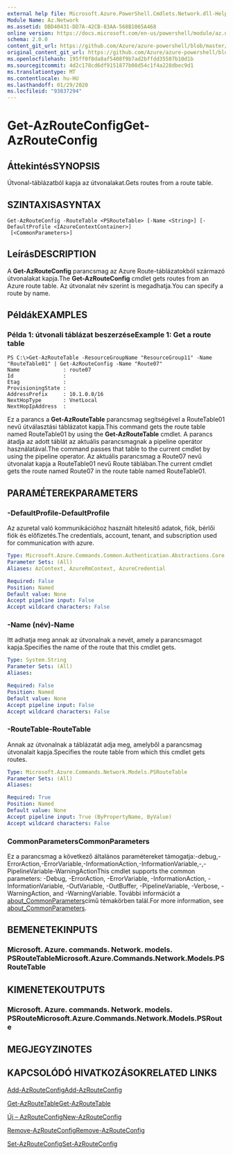 ```yaml
---
external help file: Microsoft.Azure.PowerShell.Cmdlets.Network.dll-Help.xml
Module Name: Az.Network
ms.assetid: DBD40431-DD7A-42CB-83AA-568B1065A468
online version: https://docs.microsoft.com/en-us/powershell/module/az.network/get-azrouteconfig
schema: 2.0.0
content_git_url: https://github.com/Azure/azure-powershell/blob/master/src/Network/Network/help/Get-AzRouteConfig.md
original_content_git_url: https://github.com/Azure/azure-powershell/blob/master/src/Network/Network/help/Get-AzRouteConfig.md
ms.openlocfilehash: 195ff0f8da8af5408f9b7ad2bffdd35507b10d1b
ms.sourcegitcommit: 4d2c178cd6df9151877b08d54c1f4a228dbec9d1
ms.translationtype: MT
ms.contentlocale: hu-HU
ms.lasthandoff: 01/29/2020
ms.locfileid: "93837294"
---
```

# <span data-ttu-id="4541e-101">Get-AzRouteConfig</span><span class="sxs-lookup"><span data-stu-id="4541e-101">Get-AzRouteConfig</span></span>

## <span data-ttu-id="4541e-102">Áttekintés</span><span class="sxs-lookup"><span data-stu-id="4541e-102">SYNOPSIS</span></span>
<span data-ttu-id="4541e-103">Útvonal-táblázatból kapja az útvonalakat.</span><span class="sxs-lookup"><span data-stu-id="4541e-103">Gets routes from a route table.</span></span>

## <span data-ttu-id="4541e-104">SZINTAXISA</span><span class="sxs-lookup"><span data-stu-id="4541e-104">SYNTAX</span></span>

```
Get-AzRouteConfig -RouteTable <PSRouteTable> [-Name <String>] [-DefaultProfile <IAzureContextContainer>]
 [<CommonParameters>]
```

## <span data-ttu-id="4541e-105">Leírás</span><span class="sxs-lookup"><span data-stu-id="4541e-105">DESCRIPTION</span></span>
<span data-ttu-id="4541e-106">A **Get-AzRouteConfig** parancsmag az Azure Route-táblázatokból származó útvonalakat kapja.</span><span class="sxs-lookup"><span data-stu-id="4541e-106">The **Get-AzRouteConfig** cmdlet gets routes from an Azure route table.</span></span>
<span data-ttu-id="4541e-107">Az útvonalat név szerint is megadhatja.</span><span class="sxs-lookup"><span data-stu-id="4541e-107">You can specify a route by name.</span></span>

## <span data-ttu-id="4541e-108">Példák</span><span class="sxs-lookup"><span data-stu-id="4541e-108">EXAMPLES</span></span>

### <span data-ttu-id="4541e-109">Példa 1: útvonali táblázat beszerzése</span><span class="sxs-lookup"><span data-stu-id="4541e-109">Example 1: Get a route table</span></span>
```
PS C:\>Get-AzRouteTable -ResourceGroupName "ResourceGroup11" -Name "RouteTable01" | Get-AzRouteConfig -Name "Route07"
Name              : route07
Id                : 
Etag              : 
ProvisioningState : 
AddressPrefix     : 10.1.0.0/16
NextHopType       : VnetLocal
NextHopIpAddress  :
```

<span data-ttu-id="4541e-110">Ez a parancs a **Get-AzRouteTable** parancsmag segítségével a RouteTable01 nevű útválasztási táblázatot kapja.</span><span class="sxs-lookup"><span data-stu-id="4541e-110">This command gets the route table named RouteTable01 by using the **Get-AzRouteTable** cmdlet.</span></span>
<span data-ttu-id="4541e-111">A parancs átadja az adott táblát az aktuális parancsmagnak a pipeline operátor használatával.</span><span class="sxs-lookup"><span data-stu-id="4541e-111">The command passes that table to the current cmdlet by using the pipeline operator.</span></span>
<span data-ttu-id="4541e-112">Az aktuális parancsmag a Route07 nevű útvonalat kapja a RouteTable01 nevű Route táblában.</span><span class="sxs-lookup"><span data-stu-id="4541e-112">The current cmdlet gets the route named Route07 in the route table named RouteTable01.</span></span>

## <span data-ttu-id="4541e-113">PARAMÉTEREK</span><span class="sxs-lookup"><span data-stu-id="4541e-113">PARAMETERS</span></span>

### <span data-ttu-id="4541e-114">-DefaultProfile</span><span class="sxs-lookup"><span data-stu-id="4541e-114">-DefaultProfile</span></span>
<span data-ttu-id="4541e-115">Az azuretal való kommunikációhoz használt hitelesítő adatok, fiók, bérlői fiók és előfizetés.</span><span class="sxs-lookup"><span data-stu-id="4541e-115">The credentials, account, tenant, and subscription used for communication with azure.</span></span>

```yaml
Type: Microsoft.Azure.Commands.Common.Authentication.Abstractions.Core.IAzureContextContainer
Parameter Sets: (All)
Aliases: AzContext, AzureRmContext, AzureCredential

Required: False
Position: Named
Default value: None
Accept pipeline input: False
Accept wildcard characters: False
```

### <span data-ttu-id="4541e-116">-Name (név)</span><span class="sxs-lookup"><span data-stu-id="4541e-116">-Name</span></span>
<span data-ttu-id="4541e-117">Itt adhatja meg annak az útvonalnak a nevét, amely a parancsmagot kapja.</span><span class="sxs-lookup"><span data-stu-id="4541e-117">Specifies the name of the route that this cmdlet gets.</span></span>

```yaml
Type: System.String
Parameter Sets: (All)
Aliases:

Required: False
Position: Named
Default value: None
Accept pipeline input: False
Accept wildcard characters: False
```

### <span data-ttu-id="4541e-118">-RouteTable</span><span class="sxs-lookup"><span data-stu-id="4541e-118">-RouteTable</span></span>
<span data-ttu-id="4541e-119">Annak az útvonalnak a táblázatát adja meg, amelyből a parancsmag útvonalait kapja.</span><span class="sxs-lookup"><span data-stu-id="4541e-119">Specifies the route table from which this cmdlet gets routes.</span></span>

```yaml
Type: Microsoft.Azure.Commands.Network.Models.PSRouteTable
Parameter Sets: (All)
Aliases:

Required: True
Position: Named
Default value: None
Accept pipeline input: True (ByPropertyName, ByValue)
Accept wildcard characters: False
```

### <span data-ttu-id="4541e-120">CommonParameters</span><span class="sxs-lookup"><span data-stu-id="4541e-120">CommonParameters</span></span>
<span data-ttu-id="4541e-121">Ez a parancsmag a következő általános paramétereket támogatja:-debug,-ErrorAction,-ErrorVariable,-InformationAction,-InformationVariable,-,-PipelineVariable-WarningAction</span><span class="sxs-lookup"><span data-stu-id="4541e-121">This cmdlet supports the common parameters: -Debug, -ErrorAction, -ErrorVariable, -InformationAction, -InformationVariable, -OutVariable, -OutBuffer, -PipelineVariable, -Verbose, -WarningAction, and -WarningVariable.</span></span> <span data-ttu-id="4541e-122">További információt a [about_CommonParameters](https://go.microsoft.com/fwlink/?LinkID=113216)című témakörben talál.</span><span class="sxs-lookup"><span data-stu-id="4541e-122">For more information, see [about_CommonParameters](https://go.microsoft.com/fwlink/?LinkID=113216).</span></span>

## <span data-ttu-id="4541e-123">BEMENETEK</span><span class="sxs-lookup"><span data-stu-id="4541e-123">INPUTS</span></span>

### <span data-ttu-id="4541e-124">Microsoft. Azure. commands. Network. models. PSRouteTable</span><span class="sxs-lookup"><span data-stu-id="4541e-124">Microsoft.Azure.Commands.Network.Models.PSRouteTable</span></span>

## <span data-ttu-id="4541e-125">KIMENETEK</span><span class="sxs-lookup"><span data-stu-id="4541e-125">OUTPUTS</span></span>

### <span data-ttu-id="4541e-126">Microsoft. Azure. commands. Network. models. PSRoute</span><span class="sxs-lookup"><span data-stu-id="4541e-126">Microsoft.Azure.Commands.Network.Models.PSRoute</span></span>

## <span data-ttu-id="4541e-127">MEGJEGYZI</span><span class="sxs-lookup"><span data-stu-id="4541e-127">NOTES</span></span>

## <span data-ttu-id="4541e-128">KAPCSOLÓDÓ HIVATKOZÁSOK</span><span class="sxs-lookup"><span data-stu-id="4541e-128">RELATED LINKS</span></span>

[<span data-ttu-id="4541e-129">Add-AzRouteConfig</span><span class="sxs-lookup"><span data-stu-id="4541e-129">Add-AzRouteConfig</span></span>](./Add-AzRouteConfig.md)

[<span data-ttu-id="4541e-130">Get-AzRouteTable</span><span class="sxs-lookup"><span data-stu-id="4541e-130">Get-AzRouteTable</span></span>](./Get-AzRouteTable.md)

[<span data-ttu-id="4541e-131">Új – AzRouteConfig</span><span class="sxs-lookup"><span data-stu-id="4541e-131">New-AzRouteConfig</span></span>](./New-AzRouteConfig.md)

[<span data-ttu-id="4541e-132">Remove-AzRouteConfig</span><span class="sxs-lookup"><span data-stu-id="4541e-132">Remove-AzRouteConfig</span></span>](./Remove-AzRouteConfig.md)

[<span data-ttu-id="4541e-133">Set-AzRouteConfig</span><span class="sxs-lookup"><span data-stu-id="4541e-133">Set-AzRouteConfig</span></span>](./Set-AzRouteConfig.md)


